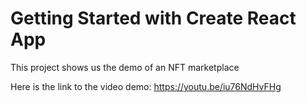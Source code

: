 # Getting Started with Create React App

This project shows us the demo of an NFT marketplace

Here is the link to the video demo: <https://youtu.be/iu76NdHvFHg>
